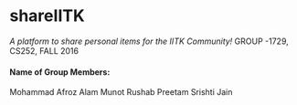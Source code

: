 # shareIITK
 *A platform to share personal items for the IITK Community!*
 GROUP -1729, CS252, FALL 2016
 #### Name of Group Members:
 Mohammad Afroz Alam
 Munot Rushab Preetam
 Srishti Jain
 

